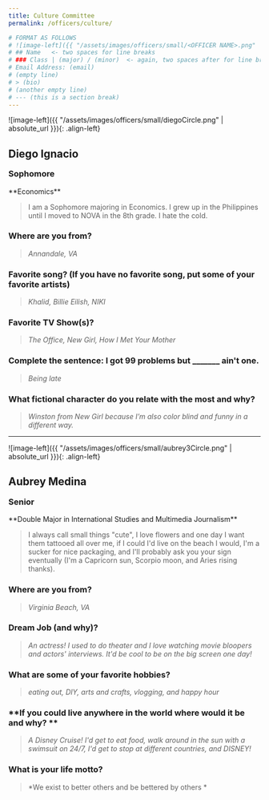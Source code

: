 ```yaml
---
title: Culture Committee
permalink: /officers/culture/

# FORMAT AS FOLLOWS
# ![image-left]({{ "/assets/images/officers/small/<OFFICER NAME>.png" | absolute_url }}){: .align-left}
# ## Name   <- two spaces for line breaks
# ### Class | (major) / (minor)  <- again, two spaces after for line breaks
# Email Address: (email)
# (empty line)
# > (bio)
# (another empty line)
# --- (this is a section break)
---
```


![image-left]({{ "/assets/images/officers/small/diegoCircle.png" | absolute_url }}){: .align-left}
## Diego Ignacio
<p style="margin-bottom: 0.45em; padding: 0">
<a href="https://www.instagram.com/diego.ignacio22/_" style="margin: 0; padding: 0"><i class="fa fa-2x fa-fw fa-instagram" style="color: #494e48"></i></a>
<a href="mailto:diegoi@vt.edu" style="margin: 0; padding: 0"><i class="fa fa-2x fa-fw fa-envelope" style="color: #494e48"></i></a></p>
<h3 style="margin-top: 0">Sophomore</h3>
**Economics**  

> I am a Sophomore majoring in Economics. I grew up in the Philippines until I moved to NOVA in the 8th grade. I hate the cold.

### **Where are you from?**
> *Annandale, VA*

### **Favorite song? (If you have no favorite song, put some of your favorite artists)**

> *Khalid, Billie Eilish, NIKI*

### **Favorite TV Show(s)?**

> *The Office, New Girl, How I Met Your Mother*

### **Complete the sentence: I got 99 problems but _______ ain't one.**

> *Being late*

### **What fictional character do you relate with the most and why?**

> *Winston from New Girl because I’m also color blind and funny in a different way.*

---

![image-left]({{ "/assets/images/officers/small/aubrey3Circle.png" | absolute_url }}){: .align-left}
## Aubrey Medina
<p style="margin-bottom: 0.45em; padding: 0"><a href="https://www.instagram.com/aubreykadaubrey/" style="margin: 0; padding: 0"><i class="fa fa-2x fa-fw fa-instagram" style="color: #494e48"></i></a>
<a href="https://twitter.com/AubreyKadaubrey" style="color: #494e48"><i class="fa fa-2x fa-fw fa-twitter"></i></a>
<a href="mailto:aubreym@vt.edu" style="margin: 0; padding: 0"><i class="fa fa-2x fa-fw fa-envelope" style="color: #494e48"></i></a></p>
<h3 style="margin-top: 0">Senior</h3>
**Double Major in International Studies and Multimedia Journalism**

>I always call small things "cute", I love flowers and one day I want them tattooed all over me, if I could I'd live on the beach I would, I'm a sucker for nice packaging, and I'll probably ask you your sign eventually (I'm a Capricorn sun, Scorpio moon, and Aries rising thanks).

### **Where are you from?**
> *Virginia Beach, VA*

### **Dream Job (and why)?**

> *An actress! I used to do theater and I love watching movie bloopers and actors' interviews. It'd be cool to be on the big screen one day!*

### **What are some of your favorite hobbies?**

> *eating out, DIY, arts and crafts, vlogging, and happy hour*

### **If you could live anywhere in the world where would it be and why? **

> *A Disney Cruise! I'd get to eat food, walk around in the sun with a swimsuit on 24/7, I'd get to stop at different countries, and DISNEY!*

### **What is your life motto?**

> *We exist to better others and be bettered by others *
